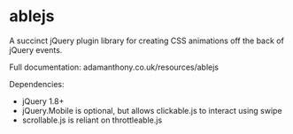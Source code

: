 # ablejs
A succinct jQuery plugin library for creating CSS animations off the back of jQuery events.

Full documentation: adamanthony.co.uk/resources/ablejs

Dependencies:
- jQuery 1.8+
- jQuery.Mobile is optional, but allows clickable.js to interact using swipe
- scrollable.js is reliant on throttleable.js

